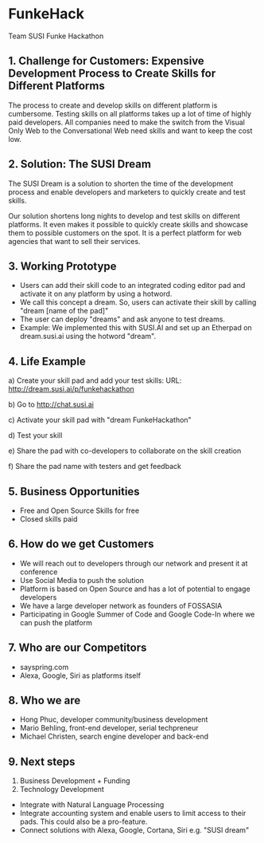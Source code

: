 # FunkeHack
Team SUSI Funke Hackathon

## 1. Challenge for Customers: Expensive Development Process to Create Skills for Different Platforms
The process to create and develop skills on different platform is cumbersome. Testing skills on all platforms takes up a lot of time of highly paid developers. All companies need to make the switch from the Visual Only Web to the Conversational Web need skills and want to keep the cost low. 

## 2. Solution: The SUSI Dream
The SUSI Dream is a solution to shorten the time of the development process and enable developers and marketers to quickly create and test skills.

Our solution shortens long nights to develop and test skills on different platforms. It even makes it possible to quickly create skills and showcase them to possible customers on the spot. It is a perfect platform for web agencies that want to sell their services.

## 3. Working Prototype
* Users can add their skill code to an integrated coding editor pad and activate it on any platform by using a hotword. 
* We call this concept a dream. So, users can activate their skill by calling "dream [name of the pad]"
* The user can deploy "dreams" and ask anyone to test dreams.
* Example: We implemented this with SUSI.AI and set up an Etherpad on dream.susi.ai using the hotword "dream".

## 4. Life Example
a) Create your skill pad and add your test skills: URL: http://dream.susi.ai/p/funkehackathon

b) Go to http://chat.susi.ai

c) Activate your skill pad with "dream FunkeHackathon"

d) Test your skill

e) Share the pad with co-developers to collaborate on the skill creation

f) Share the pad name with testers and get feedback

## 5. Business Opportunities
* Free and Open Source Skills for free
* Closed skills paid

## 6. How do we get Customers
* We will reach out to developers through our network and present it at conference
* Use Social Media to push the solution
* Platform is based on Open Source and has a lot of potential to engage developers
* We have a large developer network as founders of FOSSASIA
* Participating in Google Summer of Code and Google Code-In where we can push the platform

## 7. Who are our Competitors
* sayspring.com
* Alexa, Google, Siri as platforms itself

## 8. Who we are
* Hong Phuc, developer community/business development
* Mario Behling, front-end developer, serial techpreneur
* Michael Christen, search engine developer and back-end

## 9. Next steps
1. Business Development + Funding
2. Technology Development
* Integrate with Natural Language Processing
* Integrate accounting system and enable users to limit access to their pads. This could also be a pro-feature.
* Connect solutions with Alexa, Google, Cortana, Siri e.g. "SUSI dream"

